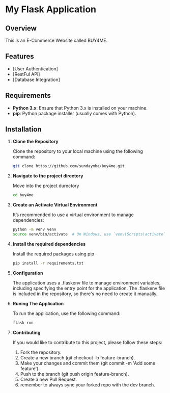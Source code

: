 # My Flask Application

## Overview

This is an E-Commerce Website called BUY4ME.

## Features

- [User Authentication]
- [RestFul API]
- [Database Integration]

## Requirements

- **Python 3.x**: Ensure that Python 3.x is installed on your machine.
- **pip**: Python package installer (usually comes with Python).

## Installation

1. **Clone the Repository**

   Clone the repository to your local machine using the following command:

   ```bash
   git clone https://github.com/sundaymba/buy4me.git

2. **Navigate to the project directory**

    Move into the project durectory

    ```bash
    cd buy4me

3. **Create an Activate Virtual Environment**

    It’s recommended to use a virtual environment to manage dependencies:

    ```bash
    python -m venv venv
    source venv/bin/activate  # On Windows, use `venv\Scripts\activate`


4. **Install the required dependencies**

    Install the required packages using pip

    ```bash
    pip install -r requirements.txt

5. **Configuration**

    The application uses a .flaskenv file to manage environment variables, including specifying the entry point for the application. The .flaskenv file is included in the repository, so there's no need to create it manually.


6. **Runing The Application**

    To run the application, use the following command:

    ```bash
    flask run

7. **Contributing**

    If you would like to contribute to this project, please follow these steps:

    1. Fork the repository.
    2. Create a new branch (git checkout -b feature-branch).
    3. Make your changes and commit them (git commit -m 'Add some feature').
    4. Push to the branch (git push origin feature-branch).
    5. Create a new Pull Request.
    6. remember to always sync your forked repo with the dev branch.